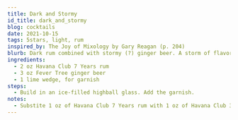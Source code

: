 ```yaml
---
title: Dark and Stormy
id_title: dark_and_stormy
blog: cocktails
date: 2021-10-15
tags: 5stars, light, rum
inspired_by: The Joy of Mixology by Gary Reagan (p. 204)
blurb: Dark rum combined with stormy (?) ginger beer. A storm of flavors... In your mouth.
ingredients:
  - 2 oz Havana Club 7 Years rum
  - 3 oz Fever Tree ginger beer
  - 1 lime wedge, for garnish
steps:
  - Build in an ice-filled highball glass. Add the garnish.
notes:
  - Substite 1 oz of Havana Club 7 Years rum with 1 oz of Havana Club 3 Years rum for a <em>Light and Stormy</em> (I haven't tried this yet but I plan to).
---
```

